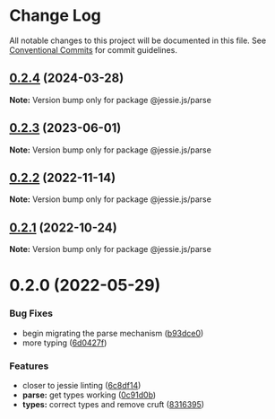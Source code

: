 # Change Log

All notable changes to this project will be documented in this file.
See [Conventional Commits](https://conventionalcommits.org) for commit guidelines.

## [0.2.4](https://github.com/endojs/Jessie/compare/@jessie.js/parse@0.2.3...@jessie.js/parse@0.2.4) (2024-03-28)

**Note:** Version bump only for package @jessie.js/parse





## [0.2.3](https://github.com/endojs/Jessie/compare/@jessie.js/parse@0.2.2...@jessie.js/parse@0.2.3) (2023-06-01)

**Note:** Version bump only for package @jessie.js/parse





## [0.2.2](https://github.com/endojs/Jessie/compare/@jessie.js/parse@0.2.1...@jessie.js/parse@0.2.2) (2022-11-14)

**Note:** Version bump only for package @jessie.js/parse





## [0.2.1](https://github.com/endojs/Jessie/compare/@jessie.js/parse@0.2.0...@jessie.js/parse@0.2.1) (2022-10-24)

**Note:** Version bump only for package @jessie.js/parse





# 0.2.0 (2022-05-29)


### Bug Fixes

* begin migrating the parse mechanism ([b93dce0](https://github.com/endojs/Jessie/commit/b93dce01e9740d9c0d86cfa7555cd099a1a8d28f))
* more typing ([6d0427f](https://github.com/endojs/Jessie/commit/6d0427fa711bbaf95d7507bc7303805ab54183e6))


### Features

* closer to jessie linting ([6c8df14](https://github.com/endojs/Jessie/commit/6c8df14fddb7946beb5b6f56a901981882e3b240))
* **parse:** get types working ([0c91d0b](https://github.com/endojs/Jessie/commit/0c91d0b9613fbad777a18e6f881d49c7aac25fa3))
* **types:** correct types and remove cruft ([8316395](https://github.com/endojs/Jessie/commit/8316395eced58db559aa65715d69ed9c43ba13a9))

